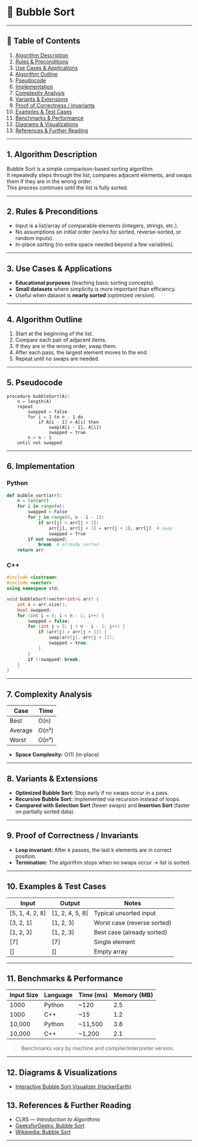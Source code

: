 # 🫧 Bubble Sort

---

## 📑 Table of Contents

1. [Algorithm Description](#algorithm-description)
2. [Rules & Preconditions](#rules--preconditions)
3. [Use Cases & Applications](#use-cases--applications)
4. [Algorithm Outline](#algorithm-outline)
5. [Pseudocode](#pseudocode)
6. [Implementation](#implementation)
7. [Complexity Analysis](#complexity-analysis)
8. [Variants & Extensions](#variants--extensions)
9. [Proof of Correctness / Invariants](#proof-of-correctness--invariants)
10. [Examples & Test Cases](#examples--test-cases)
11. [Benchmarks & Performance](#benchmarks--performance)
12. [Diagrams & Visualizations](#diagrams--visualizations)
13. [References & Further Reading](#references--further-reading)

---

## 1. Algorithm Description

Bubble Sort is a simple comparison-based sorting algorithm.  
It repeatedly steps through the list, compares adjacent elements, and swaps them if they are in the wrong order.  
This process continues until the list is fully sorted.

---

## 2. Rules & Preconditions

- Input is a list/array of comparable elements (integers, strings, etc.).
- No assumptions on initial order (works for sorted, reverse-sorted, or random inputs).
- In-place sorting (no extra space needed beyond a few variables).

---

## 3. Use Cases & Applications

- **Educational purposes** (teaching basic sorting concepts).
- **Small datasets** where simplicity is more important than efficiency.
- Useful when dataset is **nearly sorted** (optimized version).

---

## 4. Algorithm Outline

1. Start at the beginning of the list.
2. Compare each pair of adjacent items.
3. If they are in the wrong order, swap them.
4. After each pass, the largest element moves to the end.
5. Repeat until no swaps are needed.

---

## 5. Pseudocode

```text
procedure bubbleSort(A):
    n ← length(A)
    repeat
        swapped ← false
        for i ← 1 to n - 1 do
            if A[i - 1] > A[i] then
                swap(A[i - 1], A[i])
                swapped ← true
        n ← n - 1
    until not swapped
```

---

## 6. Implementation

### Python

```python
def bubble_sort(arr):
    n = len(arr)
    for i in range(n):
        swapped = False
        for j in range(0, n - i - 1):
            if arr[j] > arr[j + 1]:
                arr[j], arr[j + 1] = arr[j + 1], arr[j]  # swap
                swapped = True
        if not swapped:
            break  # already sorted
    return arr
```

### C++

```cpp
#include <iostream>
#include <vector>
using namespace std;

void bubbleSort(vector<int>& arr) {
    int n = arr.size();
    bool swapped;
    for (int i = 0; i < n - 1; i++) {
        swapped = false;
        for (int j = 0; j < n - i - 1; j++) {
            if (arr[j] > arr[j + 1]) {
                swap(arr[j], arr[j + 1]);
                swapped = true;
            }
        }
        if (!swapped) break;
    }
}
```

---

## 7. Complexity Analysis

| Case       | Time      |
| ---------- | --------- |
| Best       | O(n)      |
| Average    | O(n²)     |
| Worst      | O(n²)     |

- **Space Complexity:** O(1) (in-place)

---

## 8. Variants & Extensions

- **Optimized Bubble Sort:** Stop early if no swaps occur in a pass.
- **Recursive Bubble Sort:** Implemented via recursion instead of loops.
- **Compared with Selection Sort** (fewer swaps) and **Insertion Sort** (faster on partially sorted data).

---

## 9. Proof of Correctness / Invariants

- **Loop invariant:** After k passes, the last k elements are in correct position.
- **Termination:** The algorithm stops when no swaps occur → list is sorted.

---

## 10. Examples & Test Cases

| Input            | Output         | Notes                       |
|------------------|---------------|-----------------------------|
| [5, 1, 4, 2, 8]  | [1, 2, 4, 5, 8] | Typical unsorted input      |
| [3, 2, 1]        | [1, 2, 3]     | Worst case (reverse sorted) |
| [1, 2, 3]        | [1, 2, 3]     | Best case (already sorted)  |
| [7]              | [7]           | Single element              |
| []               | []            | Empty array                 |

---

## 11. Benchmarks & Performance

| Input Size | Language | Time (ms) | Memory (MB) |
|------------|----------|-----------|-------------|
| 1000       | Python   | ~120      | 2.5         |
| 1000       | C++      | ~15       | 1.2         |
| 10,000     | Python   | ~11,500   | 3.8         |
| 10,000     | C++      | ~1,200    | 2.1         |

> Benchmarks vary by machine and compiler/interpreter version.

---

## 12. Diagrams & Visualizations

- [Interactive Bubble Sort Visualizer (HackerEarth)](https://www.hackerearth.com/practice/algorithms/sorting/bubble-sort/visualize/)


## 13. References & Further Reading

- CLRS — *Introduction to Algorithms*
- [GeeksforGeeks: Bubble Sort](https://www.geeksforgeeks.org/bubble-sort/)
- [Wikipedia: Bubble Sort](https://en.wikipedia.org/wiki/Bubble_sort)

---
